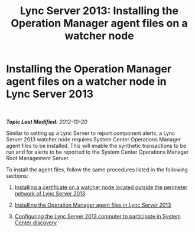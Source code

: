 ﻿---
title: 'Lync Server 2013: Installing the Operation Manager agent files on a watcher node'
TOCTitle: Installing the Operation Manager agent files on a watcher node
ms:assetid: 39014de3-aec2-4954-a148-64c9d0af3c04
ms:mtpsurl: https://technet.microsoft.com/en-us/library/JJ204819(v=OCS.15)
ms:contentKeyID: 48183901
ms.date: 07/23/2014
mtps_version: v=OCS.15
---

<div data-xmlns="http://www.w3.org/1999/xhtml">

<div class="topic" data-xmlns="http://www.w3.org/1999/xhtml" data-msxsl="urn:schemas-microsoft-com:xslt" data-cs="http://msdn.microsoft.com/en-us/">

<div data-asp="http://msdn2.microsoft.com/asp">

# Installing the Operation Manager agent files on a watcher node in Lync Server 2013

</div>

<div id="mainSection">

<div id="mainBody">

<span> </span>

_**Topic Last Modified:** 2012-10-20_

Similar to setting up a Lync Server to report component alerts, a Lync Server 2013 watcher node requires System Center Operations Manager agent files to be installed. This will enable the synthetic transactions to be run and for alerts to be reported to the System Center Operations Manager Root Management Server.

To install the agent files, follow the same procedures listed in the following sections:

1.  [Installing a certificate on a watcher node located outside the perimeter network of Lync Server 2013](lync-server-2013-installing-a-certificate-on-a-watcher-node-located-outside-the-perimeter-network.md)

2.  [Installing the Operation Manager agent files in Lync Server 2013](lync-server-2013-installing-the-operation-manager-agent-files.md)

3.  [Configuring the Lync Server 2013 computer to participate in System Center discovery](lync-server-2013-configuring-the-lync-server-computer-to-participate-in-system-center-discovery.md)

</div>

<span> </span>

</div>

</div>

</div>

